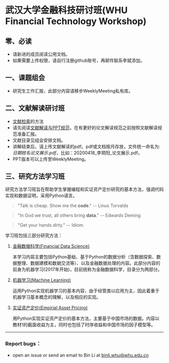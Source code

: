 # 武汉大学金融科技研讨班(WHU Financial Technology Workshop)

## 零、必读

- 请新进的成员阅读公用文档。
- 如果需要上传权限，请自行注册github账号，再邮件联系李斌添加。



## 一、课题组会

- 研究生工作汇报，此部分内容请移步WeeklyMeeting私有库。



## 二、文献解读研讨班

* [文献检索](00-公用文档/01-1-文献来源及检索技巧.pdf)的方法
* 请先阅读[文献解读与PPT规范](00-公用文档/02-1-文献解读PPT规范.md)，在有更好的论文解读规范之前按照文献解读规范准备汇报。
* 文献目录见组会安排文档。
* 讲解结束后，请上传文献解读的pdf。pdf或文档按月存放，文件统一命名为: *日期姓名论文展示.pdf*，比如：20200418_李玥阳_论文展示.pdf。
* PPT版本可以上传至WeeklyMeeting。


## 三、研究方法学习班

研究方法学习班旨在帮助学生掌握编程和实证资产定价研究的基本方法，强调代码实现和数据证明，采用Python语言。



> "Talk is cheap. Show me the **code**."   -- Linus Torvalds

> "In God we trust, all others bring **data**."   -- Edwards Deming

> "Get your hands dirty."  -- Idiom.



学习班包括三部分研究方法：

1. [金融数据科学(Financial Data Science)](10-研究方法学习班/11-金融数据科学/README.md)

   本学习内容主要包括Python基础、基于Python的数据分析（含数据探索、数据整理、数据建模和数据交流等）、以及金融数据处理的内容。此部分内容的前身为机器学习(2017年开始)，目前统称为金融数据科学，目录分为两部分。

2. [机器学习(Machine Learning)](10-研究方法学习班/12-机器学习/README.md)

   运用Python实现机器学习的基本内容，由于经管类以应用为主，因此着重于机器学习基本概念的理解，以及相应的实现。

3. [实证资产定价(Empirial Asset Pricing)](10-研究方法学习班/13-实证资产定价/README.md) 

   用Python实现实证资产定价的基本方法，主要基于中国市场的数据。内容以教材1的截面收益为主，同时也包括了时序收益和中国市场的因子模型等。

---

### Report bugs：

* open an issue or send an email to Bin Li at binli.whu@whu.edu.cn
